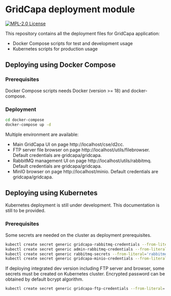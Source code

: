 # GridCapa deployment module
[![MPL-2.0 License](https://img.shields.io/badge/license-MPL_2.0-blue.svg)](https://www.mozilla.org/en-US/MPL/2.0/)

This repository contains all the deployment files for GridCapa application:

- Docker Compose scripts for test and development usage
- Kubernetes scripts for production usage

## Deploying using Docker Compose

### Prerequisites

Docker Compose scripts needs Docker (version >= 18) and docker-compose.

### Deployment

```bash
cd docker-compose
docker-compose up -d
```

Multiple environment are available:
- Main GridCapa UI on page http://localhost/cse/d2cc.
- FTP server file browser on page http://localhost/utils/filebrowser. Default credentials are gridcapa/gridcapa.
- RabbitMQ management UI on page http://localhost/utils/rabbitmq. Default credentials are gridcapa/gridcapa.
- MinIO browser on page http://localhost/minio. Default credentials are gridcapa/gridcapa.

## Deploying using Kubernetes

Kubernetes deployment is still under development. This documentation is still to be provided.

### Prerequisites

Some secrets are needed on the cluster as deployment prerequisites.

```bash
kubectl create secret generic gridcapa-rabbitmq-credentials --from-literal='rabbitmq-user=<RABBITMQ_USER>' --from-literal='rabbitmq-password=<RABBITMQ_PASSWORD>'
kubectl create secret generic admin-rabbitmq-credentials --from-literal='rabbitmq-user=<RABBITMQ_USER>' --from-literal='rabbitmq-password=<RABBITMQ_PASSWORD>'
kubectl create secret generic rabbitmq-secrets --from-literal='rabbitmq-erlang-cookie=<RABBITMQ_ERLANG_COOKIE>'
kubectl create secret generic gridcapa-minio-credentials --from-literal='minio-access-key=<MINIO_ACCESS_KEY>' --from-literal='minio-secret-key=<MINIO_SECRET_KEY>'
```

If deploying integrated dev version including FTP server and browser, some secrets must be created on Kubernetes cluster.
Encrypted password can be obtained by default bcrypt algorithm. 

```bash
kubectl create secret generic gridcapa-ftp-credentials --from-literal='ftp-user=<FTP_USER>' --from-literal='ftp-password=<FTP_PASSWORD>' --from-literal='ftp-encrypted-password=<FTP_ENCRYPTED_PASSWORD>'
```
